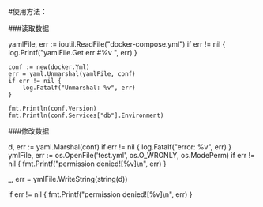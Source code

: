 #使用方法：

###读取数据

  yamlFile, err := ioutil.ReadFile("docker-compose.yml")
	if err != nil {
		log.Printf("yamlFile.Get err #%v ", err)
	}

	conf := new(docker.Yml)
	err = yaml.Unmarshal(yamlFile, conf)
	if err != nil {
		log.Fatalf("Unmarshal: %v", err)
	}

	fmt.Println(conf.Version)
	fmt.Println(conf.Services["db"].Environment)
  
  
###修改数据

  d, err := yaml.Marshal(conf)
  if err != nil {
			log.Fatalf("error: %v", err)
	}
  ymlFile, err := os.OpenFile('test.yml', os.O_WRONLY, os.ModePerm)
  if err != nil {
    fmt.Printf("permission denied![%v]\n", err)
  }
  
  _, err = ymlFile.WriteString(string(d))

  if err != nil {
    fmt.Printf("permission denied![%v]\n", err)
  }
